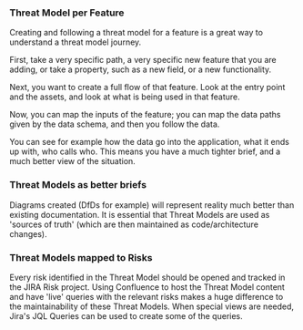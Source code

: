 ### Threat Model per Feature

Creating and following a threat model for a feature is a great way to understand a threat model journey.

First, take a very specific path, a very specific new feature that you are adding, or take a property, such as a new field, or a new functionality.

Next, you want to create a full flow of that feature. Look at the entry point and the assets, and look at what is being used in that feature. 

Now, you can map the inputs of the feature; you can map the data paths given by the data schema, and then you follow the data.

You can see for example how the data go into the application, what it ends up with, who calls who. This means you have a much tighter brief, and a much better view of the situation.

### Threat Models as better briefs

Diagrams created (DfDs for example) will represent reality much better than existing documentation.
It is essential that Threat Models are used as 'sources of truth' (which are then maintained as code/architecture changes).

### Threat Models mapped to Risks

Every risk identified in the Threat Model should be opened and tracked in the JIRA Risk project. Using Confluence to host the Threat Model content and have 'live' queries with the relevant risks makes a huge difference to the maintainability of these Threat Models.
When special views are needed, Jira's JQL Queries can be used to create some of the queries.
